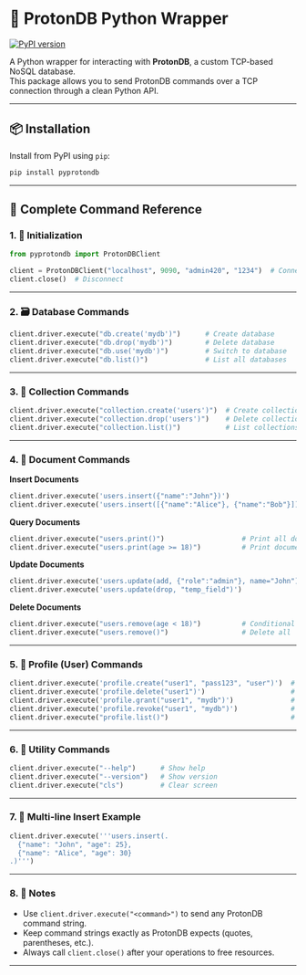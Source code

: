 # 🧠 ProtonDB Python Wrapper

[![PyPI version](https://img.shields.io/pypi/v/pyprotondb.svg)](https://pypi.org/project/pyprotondb/)

A Python wrapper for interacting with **ProtonDB**, a custom TCP-based NoSQL database.  
This package allows you to send ProtonDB commands over a TCP connection through a clean Python API.

---

## 📦 Installation

Install from PyPI using `pip`:

```bash
pip install pyprotondb
```

---

## 🧪 Complete Command Reference

### 1. 🔧 Initialization

```python
from pyprotondb import ProtonDBClient

client = ProtonDBClient("localhost", 9090, "admin420", "1234")  # Connect
client.close()  # Disconnect
```

---

### 2. 🗃️ Database Commands

```python
client.driver.execute("db.create('mydb')")      # Create database
client.driver.execute("db.drop('mydb')")        # Delete database
client.driver.execute("db.use('mydb')")         # Switch to database
client.driver.execute("db.list()")              # List all databases
```

---

### 3. 📁 Collection Commands

```python
client.driver.execute("collection.create('users')")  # Create collection
client.driver.execute("collection.drop('users')")    # Delete collection
client.driver.execute("collection.list()")           # List collections
```

---

### 4. 📄 Document Commands

**Insert Documents**
```python
client.driver.execute('users.insert({"name":"John"})')                     # Insert single document
client.driver.execute('users.insert([{"name":"Alice"}, {"name":"Bob"}])') # Insert multiple documents
```

**Query Documents**
```python
client.driver.execute("users.print()")                   # Print all documents
client.driver.execute("users.print(age >= 18)")          # Print documents with filter
```

**Update Documents**
```python
client.driver.execute('users.update(add, {"role":"admin"}, name="John")')  # Add field
client.driver.execute('users.update(drop, "temp_field")')                  # Remove field
```

**Delete Documents**
```python
client.driver.execute("users.remove(age < 18)")          # Conditional delete
client.driver.execute("users.remove()")                  # Delete all
```

---

### 5. 👤 Profile (User) Commands

```python
client.driver.execute('profile.create("user1", "pass123", "user")')  # Create user
client.driver.execute('profile.delete("user1")')                     # Delete user
client.driver.execute('profile.grant("user1", "mydb")')              # Grant access
client.driver.execute('profile.revoke("user1", "mydb")')             # Revoke access
client.driver.execute("profile.list()")                              # List users
```

---

### 6. 🧰 Utility Commands

```python
client.driver.execute("--help")      # Show help
client.driver.execute("--version")   # Show version
client.driver.execute("cls")         # Clear screen
```

---

### 7. 🧾 Multi-line Insert Example

```python
client.driver.execute('''users.insert(.
  {"name": "John", "age": 25},
  {"name": "Alice", "age": 30}
.)''')
```

---

### 8. 📝 Notes

- Use `client.driver.execute("<command>")` to send any ProtonDB command string.
- Keep command strings exactly as ProtonDB expects (quotes, parentheses, etc.).
- Always call `client.close()` after your operations to free resources.

---


